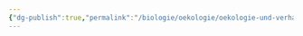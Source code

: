 ```yaml
---
{"dg-publish":true,"permalink":"/biologie/oekologie/oekologie-und-verhalten/vor-und-nachteile-zusammenlebens/"}
---
```

